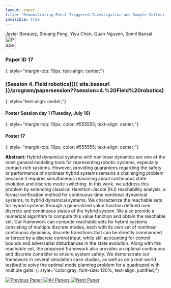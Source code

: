 ```yaml
---
layout: paper
title: "Demonstrating Event-Triggered Investigation and Sample Collection for Human Scientists using Field Robots and Large Foundation Models"
invisible: true
---
```

<div class="paper-authors">
<div class="paper-author-box">
    <div class="paper-author-name">Javier Borquez, Shuang Peng, Yiyu Chen, Quan Nguyen, Somil Bansal</div>
    <div class="paper-author-uni"></div>
</div>

</div><div class="paper-pdf">
<div> <a href="http://www.roboticsproceedings.org/rss19/p17.pdf"><img src="{{ site.baseurl }}/images/paper_link.png" alt="Paper Website" width = "33"  height = "40"/></a> </div>
</div>

### Paper ID 17
{: style="margin-top: 10px; text-align: center;"}

### [Session 4. Field robotics]({{ site.baseurl }}/program/papersession??session=4.%20Field%20robotics)
{: style="text-align: center;"}

#### Poster Session day 1 (Tuesday, July 16)
{: style="margin-top: 10px; color: #555555; text-align: center;"}

#### Poster 17
{: style="margin-top: 10px; color: #555555; text-align: center;"}

<b style="color: black;">Abstract: </b>Hybrid dynamical systems with nonlinear dynamics are one of the most general modeling tools for representing robotic systems, especially contact-rich systems. 
 However, providing guarantees regarding the safety or performance of nonlinear hybrid systems remains a challenging problem because it requires simultaneous reasoning about continuous state evolution and discrete mode switching. 
 In this work, we address this problem by extending classical Hamilton-Jacobi (HJ) reachability analysis, a formal verification method for continuous-time nonlinear dynamical systems, to hybrid dynamical systems. 
 We characterize the reachable sets for hybrid systems through a generalized value function defined over discrete and continuous states of the hybrid system.
 We also provide a numerical algorithm to compute this value function and obtain the reachable set.
 Our framework can compute reachable sets for hybrid systems consisting of multiple discrete modes, each with its own set of nonlinear continuous dynamics, discrete transitions that can be directly commanded or forced by a discrete control input, while still accounting for control bounds and adversarial disturbances in the state evolution. 
 Along with the reachable set, the proposed framework also provides an optimal continuous and discrete controller to ensure system safety.
 We demonstrate our framework in several simulation case studies, as well as on a real-world testbed to solve the optimal mode planning problem for a quadruped with multiple gaits.
{: style="color:gray; font-size: 120%; text-align: justified;"}


<div class="paper-menu">
<a href="{{ site.baseurl }}/program/papers/016/"> <img src="{{ site.baseurl }}/images/previous_paper_icon.png" alt="Previous Paper" title="Previous Paper"/> </a>
<a href="{{ site.baseurl }}/program/papers"><img src="{{ site.baseurl }}/images/overview_icon.png" alt="All Papers" title="All Papers"/> </a>
<a href="{{ site.baseurl }}/program/papers/018/"> <img src="{{ site.baseurl }}/images/next_paper_icon.png" alt="Next Paper" title="Next Paper"/> </a>

</div>
